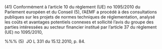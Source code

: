 (41) Conformément à l’article 10 du règlement (UE) no 1095/2010 du Parlement européen et du Conseil (5), l’AEMF a procédé à des consultations publiques sur les projets de normes techniques de réglementation, analysé les coûts et avantages potentiels connexes et sollicité l’avis du groupe des parties intéressées au secteur financier institué par l’article 37 du règlement (UE) no 1095/2010,

%%% (5)  JO L 331 du 15.12.2010, p. 84.
